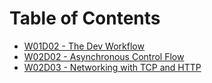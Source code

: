 # Table of Contents

* [W01D02 - The Dev Workflow](/w01d02)
* [W02D02 - Asynchronous Control Flow](/w02d02)
* [W02D03 - Networking with TCP and HTTP](/w02d03)
